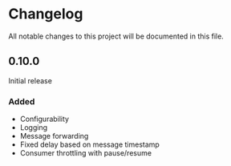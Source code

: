 # Changelog

All notable changes to this project will be documented in this file.

## 0.10.0
Initial release
### Added
- Configurability
- Logging
- Message forwarding
- Fixed delay based on message timestamp
- Consumer throttling with pause/resume
